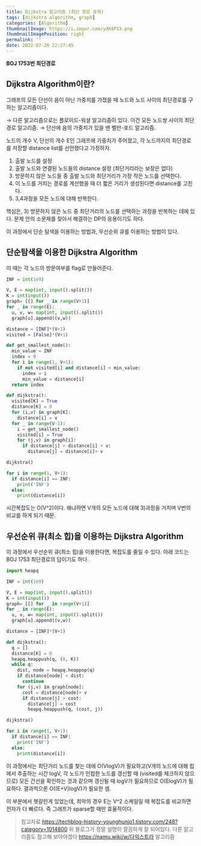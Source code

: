 ```yaml
---
title: Dijkstra 알고리즘 (최단 경로 문제)
tags: [dijkstra algorithm, graph]
categories: [Algorithm]
thumbnailImage: https://i.imgur.com/ydX4P1X.png
thumbnailImagePosition: right
permalink: ''
date: 2022-07-26 22:27:45
---
```


**BOJ 1753번 최단경로**

<!-- excerpt -->
<!-- toc -->

## Dijkstra Algorithm이란?

그래프의 모든 단선이 음이 아닌 가중치를 가졌을 때 노드와 노드 사이의 최단경로를 구하는 알고리즘이다.

→ 다른 알고리즘으로는 플로이드-워셜 알고리즘이 있다. 이건 모든 노드쌍 사이의 최단경로 알고리즘.
→ 단선에 음의 가중치가 있을 땐 벨만-포드 알고리즘.

노드의 개수 V, 단선의 개수 E인 그래프에 가중치가 주어졌고, 각 노드까지의 최단경로를 저장할 distance list를 선언했다고 가정하자.

1. 출발 노드를 설정
2. 출발 노드와 연결된 노드들의 distance 설정 (최단거리라는 보장은 없다)
3. 방문하지 않은 노드들 중 출발 노드와 최단거리가 가장 작은 노드를 선택한다.
4. 이 노드를 거치는 경로를 계산했을 때 더 짧은 거리가 생성된다면 distance를 고친다.
5. 3,4과정을 모든 노드에 대해 반복한다.

핵심은, 3) 방문하지 않은 노드 중 최단거리의 노드를 선택하는 과정을 반복하는 데에 있다. 문제 안의 소문제를 찾아서 해결하는 DP의 응용이기도 하다.

이 과정에서 단순 탐색을 이용하는 방법과, 우선순위 큐를 이용하는 방법이 있다.

## 단순탐색을 이용한 Dijkstra Algorithm

이 때는 각 노드의 방문여부를 flag로 만들어준다.

```python
INF = int(1e9)

V, E = map(int, input().split())
K = int(input())
graph= [[] for _ in range(V+1)]
for _ in range(E):
  u, v, w= map(int, input().split())
  graph[u].append((v,w))

distance = [INF]*(V+1)
visited = [False]*(V+1)

def get_smallest_node():
  min_value = INF
  index = 0
  for i in range(1, V+1):
    if not visited[i] and distance[i] < min_value:
      index = i
      min_value = distance[i]
  return index

def dijkstra():
  visited[K] = True
  distance[K] = 0
  for (i,v) in graph[K]:
    distance[i] = v
  for _ in range(V-1):
    i = get_smallest_node()
    visited[i] = True
    for (j,v) in graph[i]:
      if distance[j] > distance[i] + v:
        distance[j] = distance[i]+ v

dijkstra()

for i in range(1, V+1):
  if distance[i] == INF:
    print('INF')
  else:
    print(distance[i])
```

시간복잡도는 O(V^2)이다. 왜냐하면 V개의 모든 노드에 대해 3)과정을 거치며 V번의 비교를 하게 되기 때문.

## 우선순위 큐(최소 힙)을 이용하는 Dijkstra Algorithm

이 과정에서 우선순위 큐(최소 힙)을 이용한다면, 복잡도를 줄일 수 있다.
아래 코드는 BOJ 1753 최단경로의 답이기도 하다.

```python
import heapq

INF = int(1e9)

V, E = map(int, input().split())
K = int(input())
graph= [[] for _ in range(V+1)]
for _ in range(E):
  u, v, w= map(int, input().split())
  graph[u].append((v,w))

distance = [INF]*(V+1)

def dijkstra():
  q = []
  distance[K] = 0
  heapq.heappush(q, (0, K))
  while q:
    dist, node = heapq.heappop(q)
    if distance[node] < dist:
      continue
    for (j,v) in graph[node]:
      cost = distance[node]+ v
      if distance[j] > cost:
        distance[j] = cost
        heapq.heappush(q, (cost, j))

dijkstra()

for i in range(1, V+1):
  if distance[i] == INF:
    print('INF')
  else:
    print(distance[i])
```

이 과정에서는 최단거리 노드를 찾는 데에 O(VlogV)가 필요하고(V개의 노드에 대해 힙에서 추출하는 시간 logV, 각 노드가 인접한 노드를 갱신할 때 (visited를 체크하지 않으므로) 모든 간선을 확인하는 것과 같으며 갱신될 때 logV가 필요하므로 O(ElogV)가 필요하다. 결과적으론 O((E+V)logV)가 필요한 셈.

이 부분에서 헷갈린게 있었는데, 최악의 경우 E는 V^2 스케일일 때 복잡도를 비교하면 전자가 더 빠르다. 즉 그래프가 sparse할 때만 효율적이다.

> 참고자료
> https://techblog-history-younghunjo1.tistory.com/248?category=1014800
> 위 블로그가 정말 설명이 깔끔하게 잘 되어있다. 다른 알고리즘도 참고해 보아야겠다
> https://namu.wiki/w/다익스트라 알고리즘
